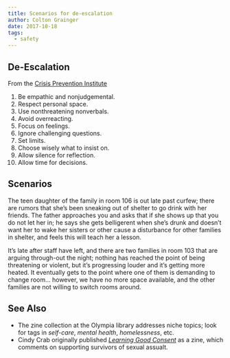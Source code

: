 ```yaml
---
title: Scenarios for de-escalation 
author: Colton Grainger
date: 2017-10-18
tags: 
  - safety 
---
```


## De-Escalation

From the [Crisis Prevention Institute](https://www.crisisprevention.com/Blog/June-2011/De-escalation-Tips)

1. Be empathic and nonjudgemental.
2. Respect personal space.
3. Use nonthreatening nonverbals.
4. Avoid overreacting.
5. Focus on feelings.
6. Ignore challenging questions.
7. Set limits.
8. Choose wisely what to insist on.
9. Allow silence for reflection.
10. Allow time for decisions.

## Scenarios

The teen daughter of the family in room 106  is out late past curfew; there are rumors that she’s been sneaking out of shelter to go drink with her friends. The father approaches you and asks that if she shows up that you do not let her in; he says she gets belligerent when she’s drunk and doesn’t want her to wake her sisters or other cause a disturbance for other families in shelter, and feels this will teach her a lesson. 

It’s late after staff have left, and there are two families in room 103 that are arguing through-out the night; nothing has reached the point of being threatening or violent, but it’s progressing louder and it’s getting more heated. It eventually gets to the point where one of them is demanding to change room... however, we have no more space available, and the other families are not willing to switch rooms around. 

## See Also

- The zine collection at the Olympia library addresses niche topics; look for tags in *self-care*, *mental health*, *homelessness*, etc.
- Cindy Crab originally published *[Learning Good Consent](/documents/2016-Crabb.pdf)* as a zine, which comments on supporting survivors of sexual assualt.
